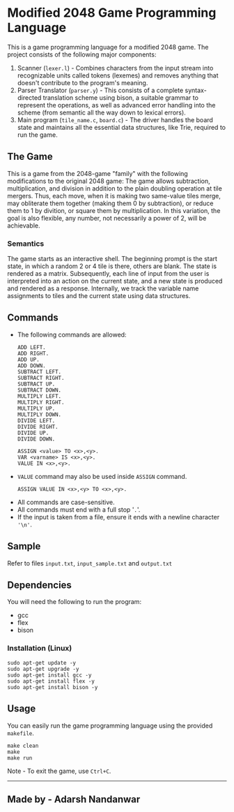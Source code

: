 # Modified 2048 Game Programming Language
This is a game programming language for a modified 2048 game. The project consists of the following major components:
1. Scanner (`lexer.l`) - Combines characters from the input stream into recognizable units called tokens (lexemes) and removes anything that doesn't contribute to the program's meaning.
1. Parser Translator (`parser.y`) - This consists of a complete syntax-directed translation scheme using bison, a suitable grammar to represent the operations, as well as advanced error handling into the scheme (from semantic all the way down to lexical errors). 
1. Main program (`tile_name.c`, `board.c`) - The driver handles the board state and maintains all the essential data structures, like Trie, required to run the game.

## The Game
This is a game from the 2048-game "family" with the following modifications to the original 2048 game: The game allows subtraction, multiplication, and division in addition to the plain doubling operation at tile mergers. Thus, each move, when it is making two same-value tiles merge, may obliterate them together (making them 0 by subtraction), or reduce them to 1 by divition, or square them by multiplication. In this variation, the goal is also flexible, any number, not necessarily a power of 2, will be achievable.

### Semantics
The game starts as an interactive shell. The beginning prompt is the start state, in which a random 2 or 4 tile is there, others are blank. The state is rendered as a matrix. Subsequently, each line of input from the user is interpreted into an action on the current state, and a new state is produced and rendered as a response. Internally, we track the variable name assignments to tiles and the current state using data structures.

## Commands
- The following commands are allowed:
    ```
    ADD LEFT.
    ADD RIGHT.
    ADD UP.
    ADD DOWN.
    SUBTRACT LEFT.
    SUBTRACT RIGHT.
    SUBTRACT UP.
    SUBTRACT DOWN.
    MULTIPLY LEFT.
    MULTIPLY RIGHT.
    MULTIPLY UP.
    MULTIPLY DOWN.
    DIVIDE LEFT.
    DIVIDE RIGHT.
    DIVIDE UP.
    DIVIDE DOWN.

    ASSIGN <value> TO <x>,<y>.
    VAR <varname> IS <x>,<y>.
    VALUE IN <x>,<y>.
    ```
- `VALUE` command may also be used inside `ASSIGN` command.
    ```
    ASSIGN VALUE IN <x>,<y> TO <x>,<y>.
    ```
- All commands are case-sensitive.
- All commands must end with a full stop '`.`'.
- If the input is taken from a file, ensure it ends with a newline character `'\n'`.

## Sample
Refer to files `input.txt`, `input_sample.txt` and `output.txt`

## Dependencies
You will need the following to run the program:
- gcc
- flex
- bison

### Installation (Linux)
```
sudo apt-get update -y
sudo apt-get upgrade -y
sudo apt-get install gcc -y
sudo apt-get install flex -y
sudo apt-get install bison -y
```
## Usage
You can easily run the game programming language using the provided `makefile`.
```
make clean
make
make run
```
Note - To exit the game, use `Ctrl+C`.

<hr>

## Made by - Adarsh Nandanwar